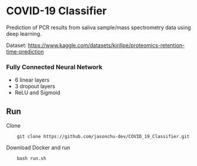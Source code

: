 # COVID-19 Classifier

Prediction of PCR results from saliva sample/mass spectrometry data using deep learning.

Dataset: https://www.kaggle.com/datasets/kirillpe/proteomics-retention-time-prediction

### Fully Connected Neural Network

* 6 linear layers
* 3 dropout layers
* ReLU and Sigmoid

## Run

Clone
```
    git clone https://github.com/jasonchu-dev/COVID_19_Classifier.git
```
Download Docker and run
```
    bash run.sh
```
